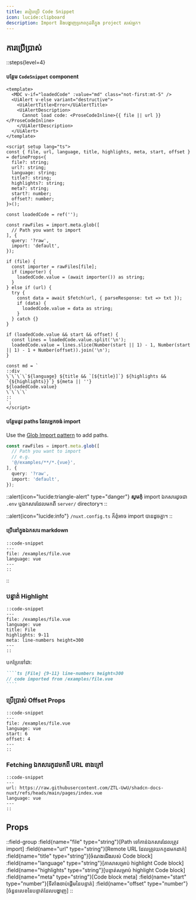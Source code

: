```yaml
---
title: របៀបប្រើ Code Snippet
icon: lucide:clipboard
description: Import និងបង្ហាញប្រភពកូដពីក្នុង project របស់អ្នក។
---
```


## ការប្រើប្រាស់

::steps{level=4}

#### បន្ថែម `CodeSnippet` component

```vue [components/content/CodeSnippet.vue] {25-30} line-numbers height=400
<template>
  <MDC v-if="loadedCode" :value="md" class="not-first:mt-5" />
  <UiAlert v-else variant="destructive">
    <UiAlertTitle>Error</UiAlertTitle>
    <UiAlertDescription>
      Cannot load code: <ProseCodeInline>{{ file || url }}</ProseCodeInline>
    </UiAlertDescription>
  </UiAlert>
</template>

<script setup lang="ts">
const { file, url, language, title, highlights, meta, start, offset } = defineProps<{
  file?: string;
  url?: string;
  language: string;
  title?: string;
  highlights?: string;
  meta?: string;
  start?: number;
  offset?: number;
}>();

const loadedCode = ref('');

const rawFiles = import.meta.glob([
  // Path you want to import
], {
  query: '?raw',
  import: 'default',
});

if (file) {
  const importer = rawFiles[file];
  if (importer) {
    loadedCode.value = (await importer()) as string;
  }
} else if (url) {
  try {
    const data = await $fetch(url, { parseResponse: txt => txt });
    if (data) {
      loadedCode.value = data as string;
    }
  } catch {}
}

if (loadedCode.value && start && offset) {
  const lines = loadedCode.value.split('\n');
  loadedCode.value = lines.slice(Number(start || 1) - 1, Number(start || 1) - 1 + Number(offset)).join('\n');
}

const md = `
::div
\`\`\`\`${language} ${title && `[${title}]`} ${highlights && `{${highlights}}`} ${meta || ''}
${loadedCode.value}
\`\`\`\`
::
`;
</script>
```

#### បន្ថែមនូវ paths ដែលអ្នកចង់ import

Use the [Glob Import pattern](https://vite.dev/guide/features#multiple-patterns) to add paths.

```ts [Line 25 to 30 in CodeSnippet.vue]
const rawFiles = import.meta.glob([
  // Path you want to import
  // e.g.
  '@/examples/**/*.{vue}',
], {
  query: '?raw',
  import: 'default',
});
```

::alert{icon="lucide:triangle-alert" type="danger"}
**សូមកុំ** import ឯកសារដូចជា `.env` ឬឯកសារដែលមកពី `server/` directory។
::

::alert{icon="lucide:info"}
`/nuxt.config.ts` ក៏ពុំអាច import បានដូចគ្នា។
::

#### ប្រើនៅក្នុងឯកសារ markdown

```mdc
::code-snippet
---
file: /examples/file.vue
language: vue
---
::
```

::

### បន្ទាត់ Highlight

```mdc
::code-snippet
---
file: /examples/file.vue
language: vue
title: File
highlights: 9-11
meta: line-numbers height=300
---
::
```

បកប្រែទៅជា:

`````md
````ts [File] {9-11} line-numbers height=300
// code imported from /examples/file.vue
````
`````

### ប្រើប្រាស់ Offset Props

```mdc
::code-snippet
---
file: /examples/file.vue
language: vue
start: 6
offset: 4
---
::
```

### Fetching ឯកសារកូដមកពី URL ខាងក្រៅ

```mdc
::code-snippet
---
url: https://raw.githubusercontent.com/ZTL-UwU/shadcn-docs-nuxt/refs/heads/main/pages/index.vue
language: vue
---
::
```

## Props

::field-group
  :field{name="file" type="string"}[Path ទៅកាន់ឯកសារដែលត្រូវ import]
  :field{name="url" type="string"}[Remote URL ដែលត្រូវយកកូដមកដាក់]
  :field{name="title" type="string"}[ចំណងជើងរបស់ Code block]
  :field{name="language" type="string"}[ភាសាសម្រាប់ highlight Code block]
  :field{name="highlights" type="string"}[បន្ទាត់សម្រាប់ highlight Code block]
  :field{name="meta" type="string"}[Code block meta]
  :field{name="start" type="number"}[ទីតាំងចាប់ផ្តើមនៃបន្ទាត់]
  :field{name="offset" type="number"}[ចំនួនលេខនៃបន្ទាត់ដែលបង្ហាញ]
::

